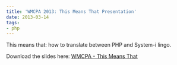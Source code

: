 ```yaml
---
title: 'WMCPA 2013: This Means That Presentation'
date: 2013-03-14
tags:
- php
---
```

This means that: how to translate between PHP and System-i lingo.

<!--more-->

Download the slides here: [WMCPA - This Means That](/uploads/2013/WMCPA-This-means-That.pdf)
